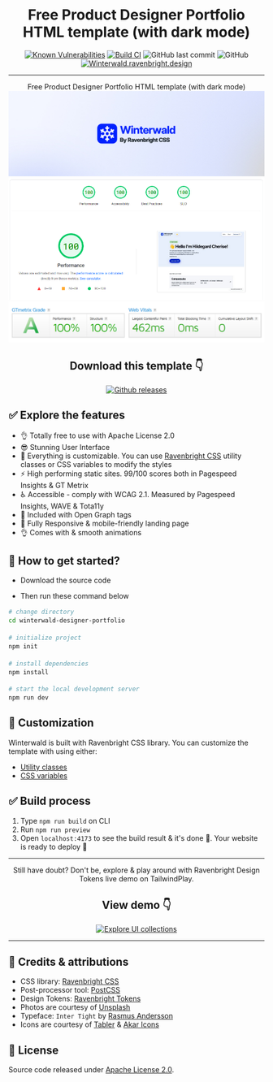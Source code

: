 <div align="center">

# Free Product Designer Portfolio HTML template (with dark mode)

</div>

<div align="center">

[![Known Vulnerabilities](https://snyk.io/test/github/ariqnrnns/winterwald-designer-portfolio/badge.svg)](https://snyk.io/test/github/ariqnrnns/winterwald-designer-portfolio)
[![Build CI](https://github.com/ariqnrnns/winterwald-designer-portfolio/actions/workflows/build.yml/badge.svg)](https://github.com/ariqnrnns/winterwald-designer-portfolio/actions/workflows/build.yml)
![GitHub last commit](https://img.shields.io/github/last-commit/ariqnrnns/winterwald-designer-portfolio)
![GitHub](https://img.shields.io/github/license/ariqnrnns/winterwald-designer-portfolio)
[![Winterwald.ravenbright.design](https://img.shields.io/website-up-down-green-red/http/shields.io.svg)](https://winterwald.ravenbright.design)

</div>

---
<p align="center">
Free Product Designer Portfolio HTML template (with dark mode)
<img src="https://raw.githubusercontent.com/ariqnrnns/winterwald-designer-portfolio/main/src/winterwald-banner.jpg" alt="Winterwald Banner">
<img src="https://raw.githubusercontent.com/ariqnrnns/winterwald-designer-portfolio/main/src/pagespeed-stats.PNG" alt="Pagespeed Stats">
<img src="https://raw.githubusercontent.com/ariqnrnns/winterwald-designer-portfolio/main/src/gtmetrix.PNG" alt="GTmetrix Stats">
</p>


<div align="center">

## Download this template 👇

</div>

<div align="center">

<a href="https://github.com/ariqnrnns/winterwald-designer-portfolio">
<img src="https://img.shields.io/badge/GitHub-181717.svg?style=for-the-badge&logo=GitHub&logoColor=white" alt="Github releases">
</a>

</div>

## ✅ Explore the features

- 👌 Totally free to use with Apache License 2.0
- 😎 Stunning User Interface
- 🎨 Everything is customizable. You can use [Ravenbright CSS](https://ravenbrightcss.com) utility classes or CSS variables to modify the styles
- ⚡ High performing static sites. 99/100 scores both in Pagespeed Insights & GT Metrix
- ♿ Accessible - comply with WCAG 2.1. Measured by Pagespeed Insights, WAVE & Tota11y
- 📰 Included with Open Graph tags
- 📱 Fully Responsive & mobile-friendly landing page
- 👌 Comes with & smooth animations

## 🚀 How to get started?

- Download the source code

- Then run these command below

```bash
# change directory
cd winterwald-designer-portfolio

# initialize project
npm init

# install dependencies
npm install

# start the local development server
npm run dev
```

## 🎨 Customization

Winterwald is built with Ravenbright CSS library. You can customize the template with using either:

- [Utility classes](https://ravenbrightcss.com/docs/utilities/background)
- [CSS variables](https://ravenbrightcss.com/docs/customize/cssvariables)

## ✅ Build process

1. Type `npm run build` on CLI
2. Run `npm run preview`
3. Open `localhost:4173` to see the build result & it's done 🎉. Your website is ready to deploy 🚀

---

<div align="center">

Still have doubt? Don't be, explore & play around with Ravenbright Design Tokens live demo on TailwindPlay.

## View demo 👇

<a href="https://winterwald.ravenbright.design">
<img src="https://img.shields.io/badge/html5-%23E34F26.svg?style=for-the-badge&logo=html5&logoColor=white" alt="Explore UI collections">
</a>

</div>

---

## 🤝 Credits & attributions

- CSS library: [Ravenbright CSS](https://ravenbrightcss.com)
- Post-processor tool: [PostCSS](https://postcss.org)
- Design Tokens: [Ravenbright Tokens](https://ravenbrightcss.com/tokens)
- Photos are courtesy of [Unsplash](https://unsplash.com)
- Typeface: `Inter Tight` by [Rasmus Andersson](https://github.com/rsms/inter-gf-tight/blob/main/OFL.txt)
- Icons are courtesy of [Tabler](https://tabler-icons.io/) & [Akar Icons](https://akaricons.com/)

## 📝 License

Source code released under [Apache License 2.0](https://github.com/ariqnrnns/winterwald-designer-portfolio/blob/main/LICENSE.md).
